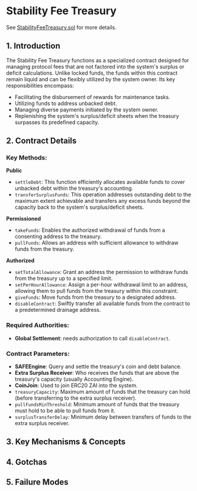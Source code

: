 # Stability Fee Treasury

See [StabilityFeeTreasury.sol](/src/contracts/StabilityFeeTreasury.sol/contract.StabilityFeeTreasury.html) for more details.

## 1. Introduction

The Stability Fee Treasury functions as a specialized contract designed for managing protocol fees that are not factored into the system's surplus or deficit calculations. Unlike locked funds, the funds within this contract remain liquid and can be flexibly utilized by the system owner. Its key responsibilities encompass:

- Facilitating the disbursement of rewards for maintenance tasks.
- Utilizing funds to address unbacked debt.
- Managing diverse payments initiated by the system owner.
- Replenishing the system's surplus/deficit sheets when the treasury surpasses its predefined capacity.

## 2. Contract Details

### Key Methods:

**Public**

- `settleDebt`: This function efficiently allocates available funds to cover unbacked debt within the treasury's accounting.
- `transferSurplusFunds`: This operation addresses outstanding debt to the maximum extent achievable and transfers any excess funds beyond the capacity back to the system's surplus/deficit sheets.

**Permissioned**

- `takeFunds`: Enables the authorized withdrawal of funds from a consenting address to the treasury.
- `pullFunds`: Allows an address with sufficient allowance to withdraw funds from the treasury.

**Authorized**

- `setTotalAllowance`: Grant an address the permission to withdraw funds from the treasury up to a specified limit.
- `setPerHourAllowance`: Assign a per-hour withdrawal limit to an address, allowing them to pull funds from the treasury within this constraint.
- `giveFunds`: Move funds from the treasury to a designated address.
- `disableContract`: Swiftly transfer all available funds from the contract to a predetermined drainage address.

### Required Authorities:

- **Global Settlement**: needs authorization to call `disableContract`.

### Contract Parameters:

- **SAFEEngine**: Query and settle the treasury's coin and debt balance.
- **Extra Surplus Receiver**: Who receives the funds that are above the treasury's capacity (usually Accounting Engine).
- **CoinJoin**: Used to join ERC20 ZAI into the system.
- `treasuryCapacity`: Maximum amount of funds that the treasury can hold (before transferring to the extra surplus receiver).
- `pullFundsMinThreshold`: Minimum amount of funds that the treasury must hold to be able to pull funds from it.
- `surplusTransferDelay`: Minimum delay between transfers of funds to the extra surplus receiver.

## 3. Key Mechanisms & Concepts

## 4. Gotchas

## 5. Failure Modes
